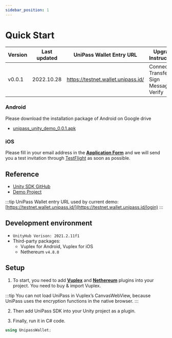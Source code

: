 ```yaml
---
sidebar_position: 1
---
```


# Quick Start

| Version | Last updated | UniPass Wallet Entry URL | Upgrade Instructions |
| --- | --- | --- | --- |
| v0.0.1 | 2022.10.28 | https://testnet.wallet.unipass.id/ | Connect / Transfer / Sign Message & Verify |

### Android

Please download the installation package of Android on Google drive
* [unipass_unity_demo_0.0.1.apk](https://www.notion.so/lay2/Unity-SDK-of-UniPass-Wallet-EN-3160454e2a75465d8c41b1227fdb4e49#f42e5d14ebfc4375928909c26c78e938)

### iOS

Please fill in your email address in the [**Application Form**](https://mtf0xus26cg.typeform.com/to/TW0Eh9Yu) and we will send you a test invitation through [TestFlight](https://apps.apple.com/us/app/testflight/id899247664) as soon as possible. 

## Reference
- [Unity SDK GitHub](https://github.com/UniPassID/unipass-unity-web-sdk)
- [Demo Project](https://github.com/UniPassID/unipass-unity-web-sdk/blob/master/Example/unipass_demo.cs)

:::tip
UniPass Wallet entry URL used by current demo: [https://testnet.wallet.unipass.id/](https://testnet.wallet.unipass.id/login)
:::

## Development environment

- `UnityHub Verison: 2021.2.11f1`
- Third-party packages:
    - Vuplex for Android, Vuplex for iOS
    - Nethereum `v4.8.0`

## Setup

1. To start, you need to add [**Vuplex**](https://store.vuplex.com/webview/overview) and [**Nethereum**](https://docs.nethereum.com/en/latest/nethereum-smartcontrats-gettingstarted/) plugins into your project. You need to buy & import Vuplex.
    
:::tip
You can not load UniPass in Vuplex’s CanvasWebView, because UniPass uses the encryption functions in the native browser. 
:::
    
2. Then add UniPass SDK into your Unity project as a plugin.

3. Finally, run it in C# code.
    
```csharp
using UnipassWallet;
```